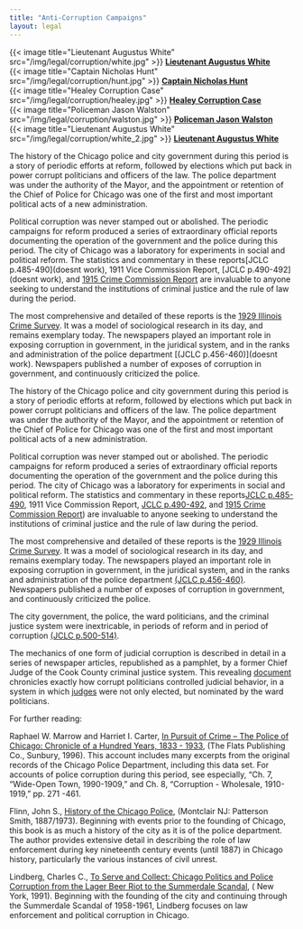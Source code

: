```yaml
---
title: "Anti-Corruption Campaigns"
layout: legal
---
```


<div class="tile is-ancestor">
  <div class="tile is-4 is-vertical is-parent">
    <div class="tile is-child">
      {{< image title="Lieutenant Augustus White" src="/img/legal/corruption/white.jpg" >}}
      <strong><a href="/historical/timeline/1917/446/">Lieutenant Augustus White</a></strong>
    </div>
    <div class="tile is-child">
      {{< image title="Captain Nicholas Hunt" src="/img/legal/corruption/hunt.jpg" >}}
      <strong><a href="/historical/timeline/1917/431/">Captain Nicholas Hunt</a></strong>
    </div>
    <div class="tile is-child">
      {{< image title="Healey Corruption Case" src="/img/legal/corruption/healey.jpg" >}}
      <strong><a href="/historical/timeline/1916/430/">Healey Corruption Case</a></strong>
    </div>
    <div class="tile is-child">
      {{< image title="Policeman Jason Walston" src="/img/legal/corruption/walston.jpg" >}}
      <strong><a href="/historical/timeline/1915/432/">Policeman Jason Walston</a></strong>
    </div>
    <div class="tile is-child">
      {{< image title="Lieutenant Augustus White" src="/img/legal/corruption/white_2.jpg" >}}
      <strong><a href="/historical/timeline/1917/437/">Lieutenant Augustus White</a></strong>
    </div>
  </div>
  <div class="tile is-parent">
    <div class="tile is-child">
      <p>The history of the Chicago police and city government during this period is a story of periodic efforts at reform, followed by elections which put back in power corrupt politicians and officers of the law. The police department was under the authority of the Mayor, and the appointment or retention of the Chief of Police for Chicago was one of the first and most important political acts of a new administration.</p>
      <p>Political corruption was never stamped out or abolished.  The periodic campaigns for reform produced a series of extraordinary official reports documenting the operation of the government and the police during this period.  The city of Chicago was a laboratory for experiments in social and political reform. The statistics and commentary in these reports[JCLC p.485-490](doesnt work), 1911 Vice Commission Report, [JCLC p.490-492](doesnt work), and <a href="/pubs/ccreport">1915 Crime Commission Report</a> are invaluable to anyone seeking to understand the institutions of criminal justice and the rule of law during the period.</p>
      <p>The most comprehensive and detailed of these reports is the <a href="/pubs/icc/">1929 Illinois Crime Survey</a>. It was a model of sociological research in its day, and remains exemplary today. The newspapers played an important role in exposing corruption in government, in the juridical system, and in the ranks and administration of the police department [(JCLC p.456-460)](doesnt work). Newspapers published a number of exposes of corruption in government, and continuously criticized the police.</p>
      <p>The history of the Chicago police and city government during this period is a story of periodic efforts at reform, followed by elections which put back in power corrupt politicians and officers of the law. The police department was under the authority of the Mayor, and the appointment or retention of the Chief of Police for Chicago was one of the first and most important political acts of a new administration.</p>
      <p>Political corruption was never stamped out or abolished.  The periodic campaigns for reform produced a series of extraordinary official reports documenting the operation of the government and the police during this period.  The city of Chicago was a laboratory for experiments in social and political reform. The statistics and commentary in these reports<a href="doesnt work">JCLC p.485-490</a>, 1911 Vice Commission Report, <a href="doesnt work">JCLC p.490-492</a>, and <a href="/pubs/ccreport/">1915 Crime Commission Report</a>) are invaluable to anyone seeking to understand the institutions of criminal justice and the rule of law during the period.</p>
      <p>The most comprehensive and detailed of these reports is the <a href="/pubs/icc/">1929 Illinois Crime Survey</a>. It was a model of sociological research in its day, and remains exemplary today. The newspapers played an important role in exposing corruption in government, in the juridical system, and in the ranks and administration of the police department <a href="doesnt work">(JCLC p.456-460)</a>. Newspapers published a number of exposes of corruption in government, and continuously criticized the police.</p>
      <p>The city government, the police, the ward politicians, and the criminal justice system were inextricable, in periods of reform and in period of corruption <a href="doesnt work">(JCLC p.500-514)</a>.</p>
      <p>The mechanics of one form of judicial corruption is described in detail in a series of newspaper articles, republished as a pamphlet, by a former Chief Judge of the Cook County criminal justice system. This revealing <a href="/pubs/graft/">document</a> chronicles exactly how corrupt politicians controlled judicial behavior, in a system in which <a href="/historical/legal/judges/">judges</a> were not only elected, but nominated by the ward politicians.</p>
      <p>For further reading:</p>
      <p>Raphael W. Marrow and Harriet I. Carter, <a href="https://www.amazon.com/exec/obidos/tg/detail/-/1883033047/qid=1086273906/sr=1-1/ref=sr_1_1/104-5698753-1575148?v=glance&amp;s=books">In Pursuit of Crime – The Police of Chicago: Chronicle of a Hundred Years, 1833 - 1933</a>, (The Flats Publishing Co., Sunbury, 1996). This account includes many excerpts from the original records of the Chicago Police Department, including this data set. For accounts of police corruption during this period, see especially, “Ch. 7, “Wide-Open Town, 1990-1909,” and Ch. 8, “Corruption - Wholesale, 1910-1919,” pp. 271 -461.</p>
      <p>Flinn, John S., <a href="https://www.amazon.com/exec/obidos/tg/detail/-/0875851649/qid=1086273953/sr=1-2/ref=sr_1_2/104-5698753-1575148?v=glance&amp;s=books">History of the Chicago Police</a>, (Montclair NJ: Patterson Smith, 1887/1973). Beginning with events prior to the founding of Chicago, this book is as much a history of the city as it is of the police department. The author provides extensive detail in describing the role of law enforcement during key nineteenth century events (until 1887) in Chicago history, particularly the various instances of civil unrest.</p>
      <p>Lindberg, Charles C., <a href="https://www.amazon.com/exec/obidos/tg/detail/-/0275934152/qid=1086274008/sr=1-1/ref=sr_1_1/104-5698753-1575148?v=glance&amp;s=books">To Serve and Collect: Chicago Politics and Police Corruption from the Lager Beer Riot to the Summerdale Scandal</a>, ( New York, 1991). Beginning with the founding of the city and continuing through the Summerdale Scandal of 1958-1961, Lindberg focuses on law enforcement and political corruption in Chicago.</p>
    </div>
  </div>
</div>
